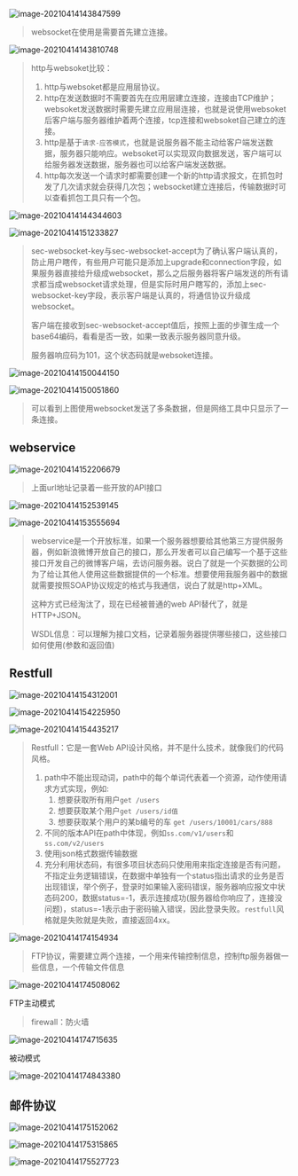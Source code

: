 

![image-20210414143847599](media/023-webSoket/image-20210414143847599.png)

> websocket在使用是需要首先建立连接。



![image-20210414143810748](media/023-webSoket/image-20210414143810748.png)

> http与websoket比较：
>
> 1. http与websoket都是应用层协议。
> 2. http在发送数据时不需要首先在应用层建立连接，连接由TCP维护；websoket发送数据时需要先建立应用层连接，也就是说使用websoket后客户端与服务器维护着两个连接，tcp连接和websoket自己建立的连接。
> 3. http是基于`请求-应答模式`，也就是说服务器不能主动给客户端发送数据，服务器只能响应。websoket可以实现双向数据发送，客户端可以给服务器发送数据，服务器也可以给客户端发送数据。
> 4. http每次发送一个请求时都需要创建一个新的http请求报文，在抓包时发了几次请求就会获得几次包；websocket建立连接后，传输数据时可以查看抓包工具只有一个包。



![image-20210414144344603](media/023-webSoket/image-20210414144344603.png)

![image-20210414151233827](media/023-webSoket/image-20210414151233827.png)

> sec-websocket-key与sec-websocket-accept为了确认客户端认真的，防止用户瞎传，有些用户可能只是添加上upgrade和connection字段，如果服务器直接给升级成websocket，那么之后服务器将客户端发送的所有请求都当成websocket请求处理，但是实际时用户瞎写的，添加上sec-websocket-key字段，表示客户端是认真的，将通信协议升级成websocket。
>
> 客户端在接收到sec-websocket-accept值后，按照上面的步骤生成一个base64编码，看看是否一致，如果一致表示服务器同意升级。
>
> 服务器响应码为101，这个状态码就是websoket连接。



![image-20210414150044150](media/023-webSoket/image-20210414150044150.png)

![image-20210414150051860](media/023-webSoket/image-20210414150051860.png)

> 可以看到上图使用websocket发送了多条数据，但是网络工具中只显示了一条连接。



## webservice

![image-20210414152206679](media/023-webSoket/image-20210414152206679.png)

> 上面url地址记录着一些开放的API接口

![image-20210414152539145](media/023-webSoket/image-20210414152539145.png)

![image-20210414153555694](media/023-webSoket/image-20210414153555694.png)



> webservice是一个开放标准，如果一个服务器想要给其他第三方提供服务器，例如新浪微博开放自己的接口，那么开发者可以自己编写一个基于这些接口开发自己的微博客户端，去访问服务器。说白了就是一个买数据的公司为了给让其他人使用这些数据提供的一个标准。想要使用我服务器中的数据就需要按照SOAP协议规定的格式与我通信，说白了就是http+XML。
>
> 这种方式已经淘汰了，现在已经被普通的web API替代了，就是HTTP+JSON。
>
> WSDL信息：可以理解为接口文档，记录着服务器提供哪些接口，这些接口如何使用(参数和返回值)

## Restfull

![image-20210414154312001](media/023-webSoket/image-20210414154312001.png)

![image-20210414154225950](media/023-webSoket/image-20210414154225950.png)

![image-20210414154435217](media/023-webSoket/image-20210414154435217.png)

> Restfull：它是一套Web API设计风格，并不是什么技术，就像我们的代码风格。
>
> 1. path中不能出现动词，path中的每个单词代表着一个资源，动作使用请求方式实现，例如:
>    1. 想要获取所有用户`get /users`
>    2. 想要获取某个用户`get /users/id值`
>    3. 想要获取某个用户的某b编号的车 `get /users/10001/cars/888`
> 2. 不同的版本API在path中体现，例如`ss.com/v1/users`和`ss.com/v2/users`
> 3. 使用json格式数据传输数据
> 4. 充分利用状态码，有很多项目状态码只使用用来指定连接是否有问题，不指定业务逻辑错误，在数据中单独有一个status指出请求的业务是否出现错误，举个例子，登录时如果输入密码错误，服务器响应报文中状态码200，数据status=-1，表示连接成功(服务器给你响应了，连接没问题)，status=-1表示由于密码输入错误，因此登录失败。`restfull`风格就是失败就是失败，直接返回4xx。





![image-20210414174154934](media/023-webSoket/image-20210414174154934.png)



> FTP协议，需要建立两个连接，一个用来传输控制信息，控制ftp服务器做一些信息，一个传输文件信息

![image-20210414174508062](media/023-webSoket/image-20210414174508062.png)

FTP主动模式

> firewall：防火墙

![image-20210414174715635](media/023-webSoket/image-20210414174715635.png)

被动模式

![image-20210414174843380](media/023-webSoket/image-20210414174843380.png)

## 邮件协议

![image-20210414175152062](media/023-webSoket/image-20210414175152062.png)

![image-20210414175315865](media/023-webSoket/image-20210414175315865.png)

![image-20210414175527723](media/023-webSoket/image-20210414175527723.png)